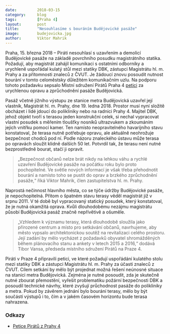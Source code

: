 ```yaml
---
date:         2018-03-15
category:     blog
tags:         [Praha 4]
layout:       post
title:        "Nesouhlasíme s bouráním Budějovické pasáže" 
image:        budejovicka.jpg
author:       Viktor Mahrik
---
```


Praha, 15. března 2018 – Piráti nesouhlasí s uzavřením a demolicí Budějovické pasáže na základě povrchního posudku magistrátního statika. Požadují, aby magistrát zahájil komunikaci s ostatními odborníky a urychleně uspořádal kulatý stůl mezi statiky DBK, zástupci Magistrátu hl. m. Prahy a za přítomnosti znaleců z ČVUT. Je žádoucí znovu posoudit nutnost bourání v tomto celoměstsky důležitém komunikačním uzlu. Na podporu tohoto požadavku sepsalo Místní sdružení Pirátů Praha 4 [petici](/assets/pdf/petice-budejovicka.pdf) za urychlenou opravu a zprůchodnění pasáže Budějovická.

Pasáž včetně jižního výstupu ze stanice metra Budějovická uzavřel její vlastník, Magistrát hl. m. Prahy, dne 19. ledna 2018. Prostor musí nyní složitě obcházet i lidé jdoucí do polikliniky nebo na radnici Prahy 4. Majitel DBK, jehož objekt tvoří s terasou jeden konstrukční celek, si nechal vypracovat vlastní posudek s měřením tloušťky nosníků ultrazvukem a zkoumáním jejich vnitřku pomocí kamer. Ten namísto neopravitelného havarijního stavu konstatoval, že terasa nutně potřebuje opravu, ale aktuálně neohrožuje bezpečnost chodců pod ní. Podle názoru znaleckého ústavu může terasa po opravách sloužit klidně dalších 50 let. Potvrdil tak, že terasu není nutné bezprostředně bourat, stačí ji opravit. 

> „Bezpečnost občanů nelze brát nikdy na lehkou váhu a rychlé uzavření Budějovické pasáže na počátku roku bylo proto pochopitelné. Ve světle nových informací je však třeba přehodnotit bourání a namísto toho se pustit do oprav a brzkého zprůchodnění pasáže,“ říká Viktor Mahrik, člen zastupitelstva hl. m. Prahy.

Naprostá nečinnost hlavního města, co se týče údržby Budějovické pasáže, je nepochopitelná. Přitom o špatném stavu terasy věděl magistrát již v srpnu 2011. V té době byl vypracovaný statický posudek, který konstatoval, že je nutná okamžitá oprava. Kvůli dlouhodobému nezájmu magistrátu působí Budějovická pasáž značně nepřívětivě a ošuměle. 

> „Vzhledem k významu terasy, která dlouhodobě sloužila jako přirozené centrum a místo pro setkávání občanů, navrhujeme, aby město vypsalo architektonickou soutěž na revitalizaci celého prostoru. Její zadání by mělo vycházet z požadavků obyvatel shromážděných během plánovacího stanu a ankety v letech 2015 a 2016,“ dodává Tibor Vansa, předseda místního sdružení Pirátů na Praze 4. 

Piráti v Praze 4 připravili petici, ve které požadují uspořádání kulatého stolu mezi statiky DBK a zástupci Magistrátu hl. m. Prahy za účasti znaleců z ČVUT. Cílem setkání by mělo být projednat možná řešení neúnosné situace na stanici metra Budějovická. Zejména je nutné posoudit, zda je skutečně nutné zbourat přemostění, vyřešit problematiku požární bezpečnosti DBK a posoudil technické návrhy, které zvyšují průchodnost pasáže do polikliniky a metra. Pokud by závěrem jednání bylo bourání terasy, mělo by být součástí výstupů i to, čím a v jakém časovém horizontu bude terasa nahrazena.

### Odkazy

* [Petice Pirátů z Prahy 4](/assets/pdf/petice-budejovicka.pdf)
